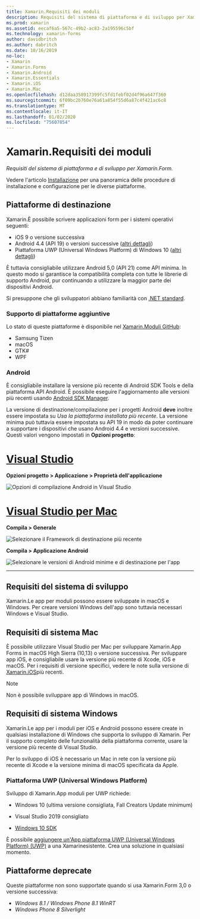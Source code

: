 ```yaml
---
title: Xamarin.Requisiti dei moduli
description: Requisiti del sistema di piattaforma e di sviluppo per Xamarin.Form.
ms.prod: xamarin
ms.assetid: eecaf6a5-567c-49b2-ac83-2a195596c5bf
ms.technology: xamarin-forms
author: davidbritch
ms.author: dabritch
ms.date: 10/16/2019
no-loc:
- Xamarin
- Xamarin.Forms
- Xamarin.Android
- Xamarin.Essentials
- Xamarin.iOS
- Xamarin.Mac
ms.openlocfilehash: d12daa358917399fc5fd1febf02d4f96a647f360
ms.sourcegitcommit: 6f09bc2b760e76a61a854f55d6a87c4f421ac6c8
ms.translationtype: MT
ms.contentlocale: it-IT
ms.lasthandoff: 01/02/2020
ms.locfileid: "75607854"
---
```

# <a name="opno-locxamarinforms-requirements"></a>Xamarin.Requisiti dei moduli

_Requisiti del sistema di piattaforma e di sviluppo per Xamarin.Form._

Vedere l'articolo [Installazione](installation/index.md) per una panoramica delle procedure di installazione e configurazione per le diverse piattaforme.

## <a name="target-platforms"></a>Piattaforme di destinazione

Xamarin.È possibile scrivere applicazioni form per i sistemi operativi seguenti:

- iOS 9 o versione successiva
- Android 4.4 (API 19) o versioni successive ([altri dettagli](#android))
- Piattaforma UWP (Universal Windows Platform) di Windows 10 ([altri dettagli](#windows10))

È tuttavia consigliabile utilizzare Android 5,0 (API 21) come API minima. In questo modo si garantisce la compatibilità completa con tutte le librerie di supporto Android, pur continuando a utilizzare la maggior parte dei dispositivi Android.

Si presuppone che gli sviluppatori abbiano familiarità con [.NET standard](~/cross-platform/app-fundamentals/net-standard.md).

### <a name="additional-platform-support"></a>Supporto di piattaforme aggiuntive

Lo stato di queste piattaforme è disponibile nel [Xamarin.Moduli GitHub](https://github.com/xamarin/Xamarin.Forms/wiki/Platform-Support):

- Samsung Tizen
- macOS
- GTK#
- WPF

### <a name="android"></a>Android

È consigliabile installare la versione più recente di Android SDK Tools e della piattaforma API Android. È possibile eseguire l'aggiornamento alle versioni più recenti usando [Android SDK Manager](~/android/get-started/installation/android-sdk.md).

La versione di destinazione/compilazione per i progetti Android **deve** inoltre essere impostata su *Usa la piattaforma installata più recente*. La versione minima può tuttavia essere impostata su API 19 in modo da poter continuare a supportare i dispositivi che usano Android 4.4 e versioni successive. Questi valori vengono impostati in **Opzioni progetto**:

# <a name="visual-studiotabwindows"></a>[Visual Studio](#tab/windows)

**Opzioni progetto > Applicazione > Proprietà dell'applicazione**

![Opzioni di compilazione Android in Visual Studio](requirements-images/options-android-vs-sml.png)

# <a name="visual-studio-for-mactabmacos"></a>[Visual Studio per Mac](#tab/macos)

**Compila > Generale**

![Selezionare il Framework di destinazione più recente](requirements-images/options-general-sml.png)

**Compila > Applicazione Android**

![Selezionare le versioni di Android minime e di destinazione per l'app](requirements-images/options-android-sml.png)

-----

## <a name="development-system-requirements"></a>Requisiti del sistema di sviluppo

Xamarin.Le app per moduli possono essere sviluppate in macOS e Windows. Per creare versioni Windows dell'app sono tuttavia necessari Windows e Visual Studio.

## <a name="mac-system-requirements"></a>Requisiti di sistema Mac

È possibile utilizzare Visual Studio per Mac per sviluppare Xamarin.App Forms in macOS High Sierra (10,13) o versione successiva. Per sviluppare app iOS, è consigliabile usare la versione più recente di Xcode, iOS e macOS. Per i requisiti di versione specifici, vedere le note sulla versione di [Xamarin.iOS](/xamarin/ios/release-notes/)più recenti.

> [!NOTE]
> Non è possibile sviluppare app di Windows in macOS.

## <a name="windows-system-requirements"></a>Requisiti di sistema Windows

Xamarin.Le app per i moduli per iOS e Android possono essere create in qualsiasi installazione di Windows che supporta lo sviluppo di Xamarin. Per il supporto completo delle funzionalità della piattaforma corrente, usare la versione più recente di Visual Studio. 

Per lo sviluppo di iOS è necessario un Mac in rete con la versione più recente di Xcode e la versione minima di macOS specificata da Apple.

<a name="windows10" />

### <a name="universal-windows-platform-uwp"></a>Piattaforma UWP (Universal Windows Platform)

Sviluppo di Xamarin.App moduli per UWP richiede:

- Windows 10 (ultima versione consigliata, Fall Creators Update minimum)

- Visual Studio 2019 consigliato

- [Windows 10 SDK](https://dev.windows.com/downloads/windows-10-sdk)

È possibile [aggiungere un'App piattaforma UWP (Universal Windows Platform) (UWP)](~/xamarin-forms/platform/windows/installation/index.md) a una Xamarinesistente. Crea una soluzione in qualsiasi momento.

## <a name="deprecated-platforms"></a>Piattaforme deprecate

Queste piattaforme non sono supportate quando si usa Xamarin.Form 3,0 o versione successiva:

- *Windows 8.1 / Windows Phone 8.1 WinRT*
- *Windows Phone 8 Silverlight*
